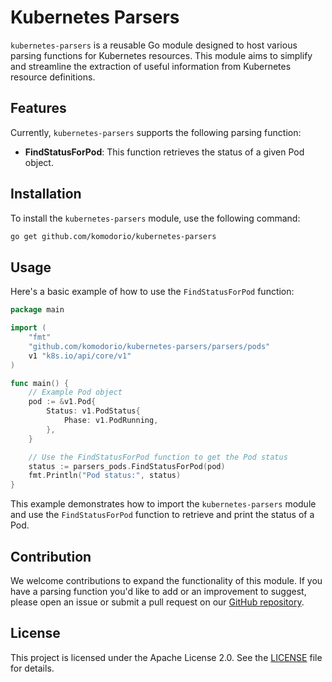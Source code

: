 # Kubernetes Parsers

`kubernetes-parsers` is a reusable Go module designed to host various parsing functions for Kubernetes resources. This module aims to simplify and streamline the extraction of useful information from Kubernetes resource definitions.

## Features

Currently, `kubernetes-parsers` supports the following parsing function:

- **FindStatusForPod**: This function retrieves the status of a given Pod object.

## Installation

To install the `kubernetes-parsers` module, use the following command:

```sh
go get github.com/komodorio/kubernetes-parsers
```

## Usage

Here's a basic example of how to use the `FindStatusForPod` function:

```go
package main

import (
    "fmt"
    "github.com/komodorio/kubernetes-parsers/parsers/pods"
    v1 "k8s.io/api/core/v1"
)

func main() {
    // Example Pod object
    pod := &v1.Pod{
        Status: v1.PodStatus{
            Phase: v1.PodRunning,
        },
    }

    // Use the FindStatusForPod function to get the Pod status
    status := parsers_pods.FindStatusForPod(pod)
    fmt.Println("Pod status:", status)
}
```

This example demonstrates how to import the `kubernetes-parsers` module and use the `FindStatusForPod` function to retrieve and print the status of a Pod.

## Contribution

We welcome contributions to expand the functionality of this module. If you have a parsing function you'd like to add or an improvement to suggest, please open an issue or submit a pull request on our [GitHub repository](https://github.com/yourusername/kubernetes-parsers).

## License

This project is licensed under the Apache License 2.0. See the [LICENSE](https://github.com/yourusername/kubernetes-parsers/blob/main/LICENSE) file for details.
